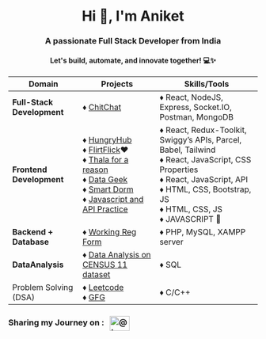 <h1 align="center">Hi 👋, I'm Aniket</h1>
<h3 align="center">A passionate Full Stack Developer from India</h3>
<h4 align="center">Let's build, automate, and innovate together! 💻✨</h4>


| Domain                                        | Projects                                                                                          | Skills/Tools |
|--------------------------                     |------------------------------                                                                     | ---------------
| **Full-Stack Development**                        | ♦ [ChitChat](https://github.com/aniketsinha2002/ChitChat)                                     | ♦ React, NodeJS, Express, Socket.IO, Postman, MongoDB 
| **Frontend Development**                          | ♦ [HungryHub](https://github.com/aniketsinha2002/HungryHub) <br> ♦ [FlirtFlick](https://github.com/aniketsinha2002/FlirtFlick)❤️ <br> ♦ [Thala for a reason](https://github.com/aniketsinha2002/Thala-For-A-Reason)  <br> ♦ [Data Geek](https://github.com/aniketsinha2002/DataGeek)   <br> ♦ [Smart Dorm](https://github.com/aniketsinha2002/smartdorm.github.io) <br> ♦ [Javascript and API Practice]() |  ♦ React, Redux-Toolkit, Swiggy’s APIs, Parcel, Babel, Tailwind <br> ♦ React, JavaScript, CSS Properties <br> ♦ React, JavaScript, API <br> ♦ HTML, CSS, Bootstrap, JS <br> ♦ HTML, CSS, JS <br> ♦ JAVASCRIPT 🐛
| **Backend + Database**                            | ♦ [Working Reg Form](https://github.com/aniketsinha2002/Working-Registration-Form)  | ♦ PHP, MySQL, XAMPP server
| **DataAnalysis**                                  | ♦ [Data Analysis on CENSUS 11 dataset](https://github.com/aniketsinha2002/SQL_Data_Analysis_CENSUS2011)    | ♦ SQL 
| Problem Solving (DSA)                                  | ♦ [Leetcode](https://leetcode.com/aniketsinha2002/)  <br> ♦ [GFG](https://auth.geeksforgeeks.org/user/decodersinha)                                                                                  | ♦ C/C++


<h3 align="left">
Sharing my Journey on :
&nbsp;&nbsp;<a href="https://twitter.com/Aniket_16May" target="blank"><img align="center" src="https://raw.githubusercontent.com/rahuldkjain/github-profile-readme-generator/master/src/images/icons/Social/twitter.svg" alt="@truptimane9" height="30" width="40" /></a>
</h3>
